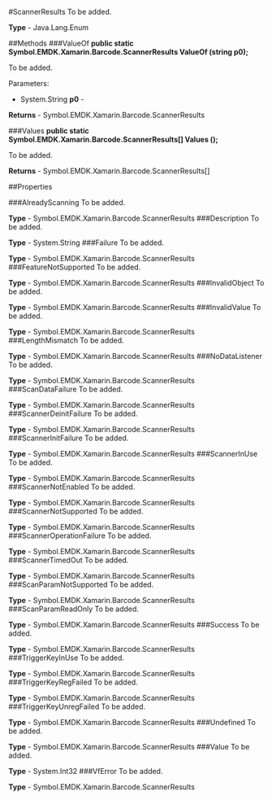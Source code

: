 #ScannerResults
To be added.

**Type** - Java.Lang.Enum

##Methods
###ValueOf
**public static Symbol.EMDK.Xamarin.Barcode.ScannerResults ValueOf (string p0);**

To be added.

Parameters: 

* System.String **p0** - 

**Returns** - Symbol.EMDK.Xamarin.Barcode.ScannerResults

###Values
**public static Symbol.EMDK.Xamarin.Barcode.ScannerResults[] Values ();**

To be added.


**Returns** - Symbol.EMDK.Xamarin.Barcode.ScannerResults[]

##Properties

###AlreadyScanning
To be added.

**Type** - Symbol.EMDK.Xamarin.Barcode.ScannerResults
###Description
To be added.

**Type** - System.String
###Failure
To be added.

**Type** - Symbol.EMDK.Xamarin.Barcode.ScannerResults
###FeatureNotSupported
To be added.

**Type** - Symbol.EMDK.Xamarin.Barcode.ScannerResults
###InvalidObject
To be added.

**Type** - Symbol.EMDK.Xamarin.Barcode.ScannerResults
###InvalidValue
To be added.

**Type** - Symbol.EMDK.Xamarin.Barcode.ScannerResults
###LengthMismatch
To be added.

**Type** - Symbol.EMDK.Xamarin.Barcode.ScannerResults
###NoDataListener
To be added.

**Type** - Symbol.EMDK.Xamarin.Barcode.ScannerResults
###ScanDataFailure
To be added.

**Type** - Symbol.EMDK.Xamarin.Barcode.ScannerResults
###ScannerDeinitFailure
To be added.

**Type** - Symbol.EMDK.Xamarin.Barcode.ScannerResults
###ScannerInitFailure
To be added.

**Type** - Symbol.EMDK.Xamarin.Barcode.ScannerResults
###ScannerInUse
To be added.

**Type** - Symbol.EMDK.Xamarin.Barcode.ScannerResults
###ScannerNotEnabled
To be added.

**Type** - Symbol.EMDK.Xamarin.Barcode.ScannerResults
###ScannerNotSupported
To be added.

**Type** - Symbol.EMDK.Xamarin.Barcode.ScannerResults
###ScannerOperationFailure
To be added.

**Type** - Symbol.EMDK.Xamarin.Barcode.ScannerResults
###ScannerTimedOut
To be added.

**Type** - Symbol.EMDK.Xamarin.Barcode.ScannerResults
###ScanParamNotSupported
To be added.

**Type** - Symbol.EMDK.Xamarin.Barcode.ScannerResults
###ScanParamReadOnly
To be added.

**Type** - Symbol.EMDK.Xamarin.Barcode.ScannerResults
###Success
To be added.

**Type** - Symbol.EMDK.Xamarin.Barcode.ScannerResults
###TriggerKeyInUse
To be added.

**Type** - Symbol.EMDK.Xamarin.Barcode.ScannerResults
###TriggerKeyRegFailed
To be added.

**Type** - Symbol.EMDK.Xamarin.Barcode.ScannerResults
###TriggerKeyUnregFailed
To be added.

**Type** - Symbol.EMDK.Xamarin.Barcode.ScannerResults
###Undefined
To be added.

**Type** - Symbol.EMDK.Xamarin.Barcode.ScannerResults
###Value
To be added.

**Type** - System.Int32
###VfError
To be added.

**Type** - Symbol.EMDK.Xamarin.Barcode.ScannerResults


